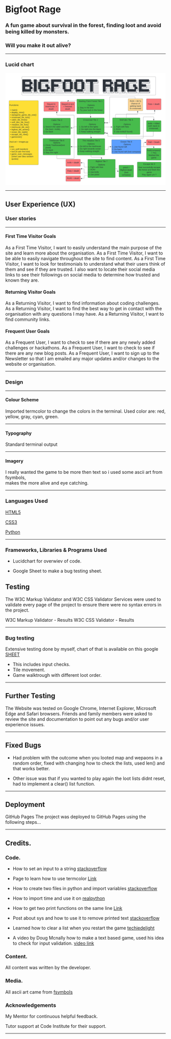 # Bigfoot Rage

### A fun game about survival in the forest, finding loot and avoid being killed by monsters.   
### Will you make it out alive?       


_____________________________________________________________________________
### Lucid chart
![Screenshot](/assets/images/bigfoot_rage_lucid.png)  
_____________________________________________________________________________ 

## User Experience (UX)


### User stories    
_____________________________________________________________________________  

#### First Time Visitor Goals   

As a First Time Visitor, I want to easily understand the main purpose of the site and learn more about the organisation.
As a First Time Visitor, I want to be able to easily navigate throughout the site to find content.
As a First Time Visitor, I want to look for testimonials to understand what their users think of them and see if they are trusted. I also want to locate their social media links to see their followings on social media to determine how trusted and known they are.   

#### Returning Visitor Goals     

As a Returning Visitor, I want to find information about coding challenges.
As a Returning Visitor, I want to find the best way to get in contact with the organisation with any questions I may have.
As a Returning Visitor, I want to find community links.   

#### Frequent User Goals   

As a Frequent User, I want to check to see if there are any newly added challenges or hackathons.
As a Frequent User, I want to check to see if there are any new blog posts.
As a Frequent User, I want to sign up to the Newsletter so that I am emailed any major updates and/or changes to the website or organisation.  

_____________________________________________________________________________  

### Design   

_____________________________________________________________________________  

#### Colour Scheme
Imported termcolor to change the colors in the terminal.
Used color are: red, yellow, gray, cyan, green.

_____________________________________________________________________________  

#### Typography
Standard terminal output

_____________________________________________________________________________  

#### Imagery
I really wanted the game to be more then text so i used some ascii art from fsymbols,   
makes the more alive and eye catching.

_____________________________________________________________________________  
 

### Languages Used  

[HTML5](https://en.wikipedia.org/wiki/HTML)  

[CSS3](https://en.wikipedia.org/wiki/CSS)  

[Python](https://www.python.org/)
  
____________________________________________________________________________  

### Frameworks, Libraries & Programs Used

- Lucidchart for overwiev of code.

- Google Sheet to make a bug testing sheet.

## Testing
The W3C Markup Validator and W3C CSS Validator Services were used to validate every page of the project to ensure there were no syntax errors in the project.

W3C Markup Validator - Results
W3C CSS Validator - Results   

_____________________________________________________________________________  

### Bug testing
Extensive testing done by myself, chart of that is available on this google [SHEET](https://docs.google.com/spreadsheets/d/1N055Napmr7ulxI-0MoJhgC5cHyd6CvADoCtSoBDsyEQ/edit?usp=sharing)   
- This includes input checks.   
- Tile movement.   
- Game walktrough with different loot order.
_____________________________________________________________________________  

## Further Testing
The Website was tested on Google Chrome, Internet Explorer, Microsoft Edge and Safari browsers.
Friends and family members were asked to review the site and documentation to point out any bugs and/or user experience issues. 

_____________________________________________________________________________  

## Fixed Bugs
- Had problem with the outcome when you looted map and wepaons in a random order, fixed with changing how to check the lists, used len() and that works better.   

- Other issue was that if you wanted to play again the loot lists didnt reset, had to implement a clear() list function.
  
_____________________________________________________________________________  

## Deployment
GitHub Pages
The project was deployed to GitHub Pages using the following steps...   

_____________________________________________________________________________  

## Credits.  

### Code.  

- How to set an input to a string [stackoverflow](https://stackoverflow.com/questions/53173087/input-in-python-to-be-only-in-string)  

- Page to learn how to use termcolor [Link](https://replit.com/talk/learn/How-to-Use-Termcolor-In-Python/24684)  

- How to create two files in python and import variables [stackoverflow](https://stackoverflow.com/questions/17255737/importing-variables-from-another-file)   

- How to import time and use it on [realpython](https://realpython.com/python-sleep/#:~:text=Adding%20a%20Python%20sleep()%20Call%20With%20time.sleep(),-Python%20has%20built&text=The%20time%20module%20has%20a,however%20many%20seconds%20you%20specify.&text=If%20you%20run%20this%20code,new%20statement%20in%20the%20REPL)

- How to get two print functions on the same line [Link](https://www.pylenin.com/blogs/python-print/#:~:text=To%20print%20multiple%20expressions%20to,same%20line%20in%20Python%203.&text=With%20Python%203%2C%20you%20do,print%20on%20the%20same%20line)   

- Post about sys and how to use it to remove printed text [stackoverflow](https://stackoverflow.com/questions/53173087/input-in-python-to-be-only-in-string)

- Learned how to clear a list when you restart the game [techiedelight](https://www.techiedelight.com/remove-all-items-from-list-python/)

- A video by Doug Mcnally how to make a text based game, used his idea to check for input validation. [video link](https://www.youtube.com/watch?v=miuHrP2O7Jw&ab_channel=DougMcNally)


### Content.  
All content was written by the developer.

### Media.  
All ascii art came from [fsymbols](https://stackoverflow.com/questions/53173087/input-in-python-to-be-only-in-string)

### Acknowledgements
My Mentor for continuous helpful feedback.

Tutor support at Code Institute for their support.

_____________________________________________________________________________   
